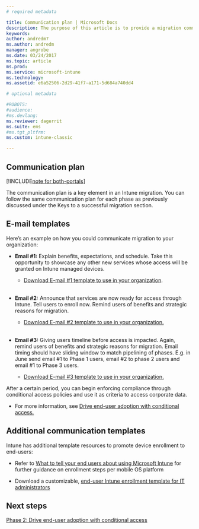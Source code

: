 ```yaml
---
# required metadata

title: Communication plan | Microsoft Docs
description: The purpose of this article is to provide a migration communication plan and strategy.
keywords:
author: andredm7
ms.author: andredm
manager: angrobe
ms.date: 03/24/2017
ms.topic: article
ms.prod:
ms.service: microsoft-intune
ms.technology:
ms.assetid: e6a52506-2d29-41f7-a171-5d684a740dd4

# optional metadata

#ROBOTS:
#audience:
#ms.devlang:
ms.reviewer: dagerrit
ms.suite: ems
#ms.tgt_pltfrm:
ms.custom: intune-classic

---
```


## Communication plan

[!INCLUDE[note for both-portals](./includes/note-for-both-portals.md)]

The communication plan is a key element in an Intune migration. You can follow the same communication plan for each phase as previously discussed under the Keys to a successful migration section.

## E-mail templates

Here’s an example on how you could communicate migration to your organization:

-   **Email \#1:** Explain benefits, expectations, and schedule. Take this opportunity to showcase any other new services whose access will be granted on Intune managed devices.

    -   [Download E-mail \#1 template to use in your organization](https://gallery.technet.microsoft.com/Intune-migration-guide-end-e3209b35).
<br></br>

-   **Email \#2:** Announce that services are now ready for access through Intune. Tell users to enroll now. Remind users of benefits and strategic reasons for migration.

    -   [Download E-mail \#2 template to use in your organization.](https://gallery.technet.microsoft.com/Intune-migration-guide-end-a9d25eb5)
<br></br>

-   **Email \#3:** Giving users timeline before access is impacted. Again, remind users of benefits and strategic reasons for migration. Email timing should have sliding window to match pipelining of phases. E.g. in June send email \#1 to Phase 1 users, email \#2 to phase 2 users and email \#1 to Phase 3 users.

    -   [Download E-mail \#3 template to use in your organization.](https://gallery.technet.microsoft.com/Intune-migration-guide-end-831521b5)

After a certain period, you can begin enforcing compliance through conditional access policies and use it as criteria to access corporate data.

-   For more information, see [Drive end-user adoption with conditional access.](/intune-classic/plan-design/migration-phase2-drive-end-user-adoption-with-conditional-access)

## Additional communication templates

Intune has additional template resources to promote device enrollment to end-users:

-   Refer to [What to tell your end users about using Microsoft Intune](/intune-classic/deploy-use/what-to-tell-your-end-users-about-using-microsoft-intune) for further guidance on enrollment steps per mobile OS platform

-   Download a customizable, [end-user Intune enrollment template for IT administrators](https://gallery.technet.microsoft.com/End-user-Intune-enrollment-55dfd64a)

## Next steps

[Phase 2: Drive end-user adoption with conditional access](/intune-classic/plan-design/migration-phase2-drive-end-user-adoption-with-conditional-access)
